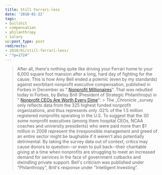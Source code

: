 ```yaml
---
title: Still Ferrari-less
date: '2010-01-22'
tags:
- bullshit
- compensation
- philanthropy
- salary
wp:post_type: post
redirects:
- 2010/01/still-ferrari-less/
- "?p=1724"
---
```


> After all, there's nothing quite like driving your Ferrari home to your 6,000 square foot mansion after a long, hard day of fighting for the cause.
This is how Amy Bell ended a polemic (even by my standards) against exorbitant nonprofit executive compensation, published in Forbes in December as " [Nonprofit Millionaires](http://www.forbes.com/2009/12/17/nonprofits-biggest-salaries-personal-finance-millionaires.html)". That was rebutted today in Forbes, by Betsy Brill (President of Strategic Philanthropy) in " [Nonprofit CEOs Are Worth Every Dime](http://www.forbes.com/2010/01/21/brill-salary-ceo-philanthropy-intelligent-investing-nonprofit.html)": > The _Chronicle _survey only reflects data from the 325 highest funded nonprofit organizations, and thus represents only .02% of the 1.5 million registered nonprofits operating in the U.S. To suggest that the 30 some nonprofit executives (among them hospital CEOs, NCAA coaches and university presidents) who were paid more than $1 million in 2008 represent the irresponsible management and greed of an entire sector might be laughable if it weren't also potentially detrimental. By taking the survey data out of context, critics may cause donors to question--or even to pull back--their charitable giving at a time when nonprofits are struggling to meet an increased demand for services in the face of government cutbacks and dwindling private support.
Bell's criticism was published under "Philanthropy", Brill's response under "Intelligent Investing".
